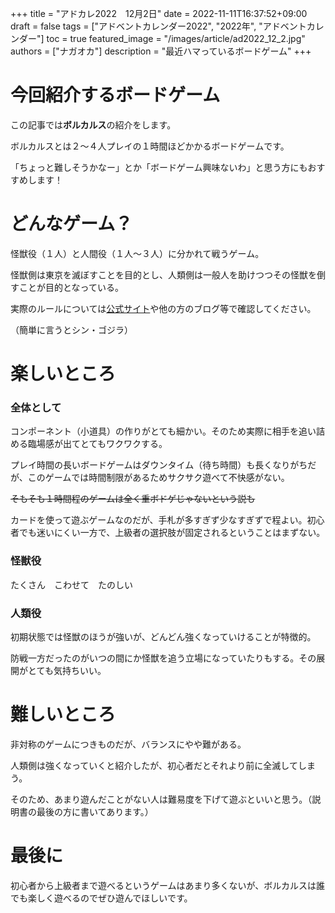 +++
title =  "アドカレ2022　12月2日"
date = 2022-11-11T16:37:52+09:00
draft = false
tags = ["アドベントカレンダー2022", "2022年", "アドベントカレンダー"]
toc = true
featured_image = "/images/article/ad2022_12_2.jpg"
authors = ["ナガオカ"]
description = "最近ハマっているボードゲーム"
+++

# 今回紹介するボードゲーム

この記事では**ボルカルス**の紹介をします。

ボルカルスとは２～４人プレイの１時間ほどかかるボードゲームです。

「ちょっと難しそうかなー」とか「ボードゲーム興味ないわ」と思う方にもおすすめします！


# どんなゲーム？

怪獣役（１人）と人間役（１人～３人）に分かれて戦うゲーム。

怪獣側は東京を滅ぼすことを目的とし、人類側は一般人を助けつつその怪獣を倒すことが目的となっている。

実際のルールについては[公式サイト](https://kaijuontheearth.com/vulcanus/)や他の方のブログ等で確認してください。

（簡単に言うとシン・ゴジラ）


# 楽しいところ

### 全体として

コンポーネント（小道具）の作りがとても細かい。そのため実際に相手を追い詰める臨場感が出てとてもワクワクする。

プレイ時間の長いボードゲームはダウンタイム（待ち時間）も長くなりがちだが、このゲームでは時間制限があるためサクサク遊べて不快感がない。

~~そもそも１時間程のゲームは全く重ボドゲじゃないという説も~~

カードを使って遊ぶゲームなのだが、手札が多すぎず少なすぎずで程よい。初心者でも迷いにくい一方で、上級者の選択肢が固定されるということはまずない。

### 怪獣役

たくさん　こわせて　たのしい

### 人類役

初期状態では怪獣のほうが強いが、どんどん強くなっていけることが特徴的。

防戦一方だったのがいつの間にか怪獣を追う立場になっていたりもする。その展開がとても気持ちいい。


# 難しいところ

非対称のゲームにつきものだが、バランスにやや難がある。

人類側は強くなっていくと紹介したが、初心者だとそれより前に全滅してしまう。

そのため、あまり遊んだことがない人は難易度を下げて遊ぶといいと思う。（説明書の最後の方に書いてあります。）


# 最後に

初心者から上級者まで遊べるというゲームはあまり多くないが、ボルカルスは誰でも楽しく遊べるのでぜひ遊んでほしいです。